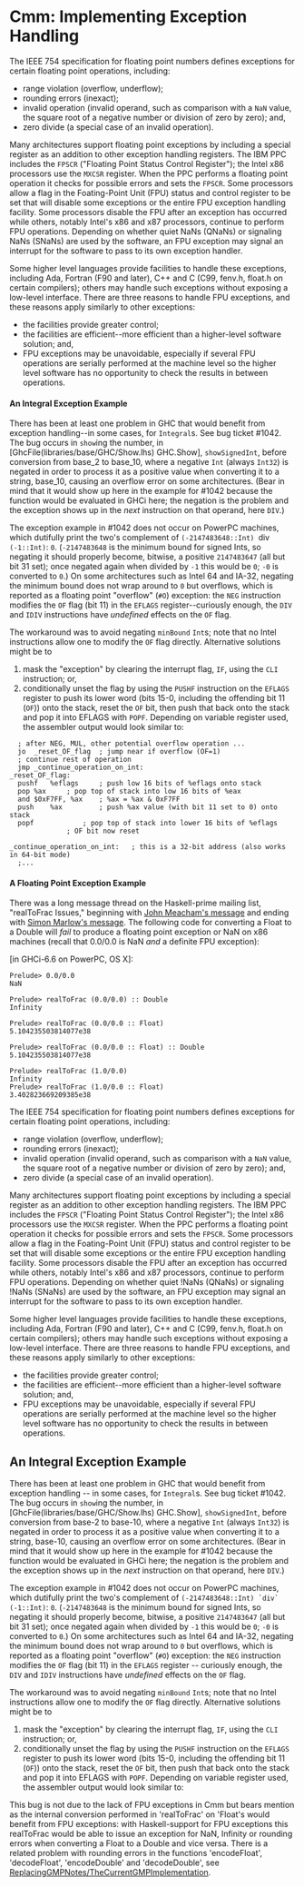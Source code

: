 # Cmm: Implementing Exception Handling



The IEEE 754 specification for floating point numbers defines exceptions for certain floating point operations, including: 


- range violation (overflow, underflow); 
- rounding errors (inexact); 
- invalid operation (invalid operand, such as comparison with a `NaN` value, the square root of a negative number or division of zero by zero); and,
- zero divide (a special case of an invalid operation).  


Many architectures support floating point exceptions by including a special register as an addition to other exception handling registers.  The IBM PPC includes the `FPSCR` ("Floating Point Status Control Register"); the Intel x86 processors use the `MXCSR` register.  When the PPC performs a floating point operation it checks for possible errors and sets the `FPSCR`.  Some processors allow a flag in the Foating-Point Unit (FPU) status and control register to be set that will disable some exceptions or the entire FPU exception handling facility.  Some processors disable the FPU after an exception has occurred while others, notably Intel's x86 and x87 processors, continue to perform FPU operations.  Depending on whether quiet NaNs (QNaNs) or signaling NaNs (SNaNs) are used by the software, an FPU exception may signal an interrupt for the software to pass to its own exception handler.  



Some higher level languages provide facilities to handle these exceptions, including Ada, Fortran (F90 and later), C++ and C (C99, fenv.h, float.h on certain compilers); others may handle such exceptions without exposing a low-level interface.  There are three reasons to handle FPU exceptions, and these reasons apply similarly to other exceptions: 


- the facilities provide greater control; 
- the facilities are efficient--more efficient than a higher-level software solution; and, 
- FPU exceptions may be unavoidable, especially if several FPU operations are serially performed at the machine level so the higher level software has no opportunity to check the results in between operations. 

#### An Integral Exception Example



There has been at least one problem in GHC that would benefit from exception handling--in some cases, for `Integral`s.  See bug ticket #1042.  The bug occurs in `show`ing the number, in \[GhcFile(libraries/base/GHC/Show.lhs) GHC.Show\], `showSignedInt`, before conversion from base_2 to base_10, where a negative `Int` (always `Int32`) is negated in order to process it as a positive value when converting it to a string, base_10, causing an overflow error on some architectures.  (Bear in mind that it would show up here in the example for #1042 because the function would be evaluated in GHCi here; the negation is the problem and the exception shows up in the *next* instruction on that operand, here `DIV`.)  



The exception example in #1042 does not occur on PowerPC machines, which dutifully print the two's complement of `(-2147483648::Int) `div` (-1::Int)`: `0`.  (`-2147483648` is the minimum bound for signed Ints, so negating it should properly become, bitwise, a positive `2147483647` (all but bit 31 set); once negated again when divided by `-1` this would be `0`; `-0` is converted to `0`.)  On some architectures such as Intel 64 and IA-32, negating the minimum bound does not wrap around to `0` but overflows, which is reported as a floating point "overflow" (`#O`) exception: the `NEG` instruction modifies the `OF` flag (bit 11) in the `EFLAGS` register--curiously enough, the `DIV` and `IDIV` instructions have *undefined* effects on the `OF` flag.  



The workaround was to avoid negating `minBound` `Int`s; note that no Intel instructions allow one to modify the `OF` flag directly.  Alternative solutions might be to


1. mask the "exception" by clearing the interrupt flag, `IF`, using the `CLI` instruction; or, 
1. conditionally unset the flag by using the `PUSHF` instruction on the `EFLAGS` register to push its lower word (bits 15-0, including the offending bit 11 (`OF`)) onto the stack, reset the `OF` bit, then push that back onto the stack and pop it into EFLAGS with `POPF`.  Depending on variable register used, the assembler output would look similar to:

  ```wiki
  	; after NEG, MUL, other potential overflow operation ...
  	jo	_reset_OF_flag	; jump near if overflow (OF=1)
  	; continue rest of operation
  	jmp	_continue_operation_on_int:
  _reset_OF_flag:
  	pushf	%eflags		; push low 16 bits of %eflags onto stack
  	pop	%ax		; pop top of stack into low 16 bits of %eax
  	and	$0xF7FF, %ax	; %ax = %ax & 0xF7FF
  	push	%ax 		; push %ax value (with bit 11 set to 0) onto stack
  	popf			; pop top of stack into lower 16 bits of %eflags
  				; OF bit now reset

  _continue_operation_on_int:	; this is a 32-bit address (also works in 64-bit mode)
  	;...
  ```

#### A Floating Point Exception Example



There was a long message thread on the Haskell-prime mailing list, "realToFrac Issues," beginning with [John Meacham's message](http://www.haskell.org/pipermail/haskell-prime/2006-February/000791.html) and ending with [ Simon Marlow's message](http://www.haskell.org/pipermail/haskell-prime/2006-March/000840.html).  The following code for converting a Float to a Double will *fail* to produce a floating point exception or NaN on x86 machines (recall that 0.0/0.0 is NaN *and* a definite FPU exception):



\[in GHCi-6.6 on PowerPC, OS X\]:


```wiki
Prelude> 0.0/0.0
NaN

Prelude> realToFrac (0.0/0.0) :: Double
Infinity

Prelude> realToFrac (0.0/0.0 :: Float)
5.104235503814077e38

Prelude> realToFrac (0.0/0.0 :: Float) :: Double
5.104235503814077e38

Prelude> realToFrac (1.0/0.0)
Infinity
Prelude> realToFrac (1.0/0.0 :: Float)
3.402823669209385e38
```

The IEEE 754 specification for floating point numbers defines exceptions for
certain floating point operations, including: 

 * range violation (overflow, underflow); 
 * rounding errors (inexact); 
 * invalid operation (invalid operand, such as comparison with a `NaN` value,
   the square root of a negative number or division of zero by zero); and,
 * zero divide (a special case of an invalid operation).  

Many architectures support floating point exceptions by including a special
register as an addition to other exception handling registers.  The IBM PPC
includes the `FPSCR` ("Floating Point Status Control Register"); the Intel x86
processors use the `MXCSR` register.  When the PPC performs a floating point
operation it checks for possible errors and sets the `FPSCR`.  Some processors
allow a flag in the Foating-Point Unit (FPU) status and control register to be
set that will disable some exceptions or the entire FPU exception handling
facility.  Some processors disable the FPU after an exception has occurred
while others, notably Intel's x86 and x87 processors, continue to perform FPU
operations.  Depending on whether quiet !NaNs (QNaNs) or signaling !NaNs
(SNaNs) are used by the software, an FPU exception may signal an interrupt for
the software to pass to its own exception handler.  

Some higher level languages provide facilities to handle these exceptions,
including Ada, Fortran (F90 and later), C++ and C (C99, fenv.h, float.h on
certain compilers); others may handle such exceptions without exposing a
low-level interface.  There are three reasons to handle FPU exceptions, and
these reasons apply similarly to other exceptions: 

 * the facilities provide greater control; 
 * the facilities are efficient--more efficient than a higher-level software
   solution; and, 
 * FPU exceptions may be unavoidable, especially if several FPU operations are
   serially performed at the machine level so the higher level software has no
   opportunity to check the results in between operations. 

## An Integral Exception Example

There has been at least one problem in GHC that would benefit from exception
handling -- in some cases, for `Integral`s.  See bug ticket #1042.  The bug
occurs in `show`ing the number, in [GhcFile(libraries/base/GHC/Show.lhs)
GHC.Show], `showSignedInt`, before conversion from base-2 to base-10, where a
negative `Int` (always `Int32`) is negated in order to process it as a positive
value when converting it to a string, base-10, causing an overflow error on
some architectures.  (Bear in mind that it would show up here in the example
for #1042 because the function would be evaluated in GHCi here; the negation is
the problem and the exception shows up in the *next* instruction on that
operand, here `DIV`.)  

The exception example in #1042 does not occur on PowerPC machines, which
dutifully print the two's complement of ```(-2147483648::Int) `div`
(-1::Int)```: `0`.  (`-2147483648` is the minimum bound for signed Ints, so
negating it should properly become, bitwise, a positive `2147483647` (all but
bit 31 set); once negated again when divided by `-1` this would be `0`; `-0` is
converted to `0`.)  On some architectures such as Intel 64 and IA-32, negating
the minimum bound does not wrap around to `0` but overflows, which is reported
as a floating point "overflow" (`#O`) exception: the `NEG` instruction modifies
the `OF` flag (bit 11) in the `EFLAGS` register -- curiously enough, the `DIV`
and `IDIV` instructions have *undefined* effects on the `OF` flag.  

The workaround was to avoid negating `minBound` `Int`s; note that no Intel
instructions allow one to modify the `OF` flag directly.  Alternative solutions
might be to

 1. mask the "exception" by clearing the interrupt flag, `IF`, using the `CLI`
    instruction; or, 
 1. conditionally unset the flag by using the `PUSHF` instruction on the
    `EFLAGS` register to push its lower word (bits 15-0, including the
    offending bit 11 (`OF`)) onto the stack, reset the `OF` bit, then push that
    back onto the stack and pop it into EFLAGS with `POPF`.  Depending on
    variable register used, the assembler output would look similar to:



This bug is not due to the lack of FPU exceptions in Cmm but bears mention as the internal conversion performed in 'realToFrac' on 'Float's would benefit from FPU exceptions: with Haskell-support for FPU exceptions this realToFrac would be able to issue an exception for NaN, Infinity or rounding errors when converting a Float to a Double and vice versa.  There is a related problem with rounding errors in the functions 'encodeFloat', 'decodeFloat', 'encodeDouble' and 'decodeDouble', see [ReplacingGMPNotes/TheCurrentGMPImplementation](replacing-gmp-notes/the-current-gmp-implementation).  


